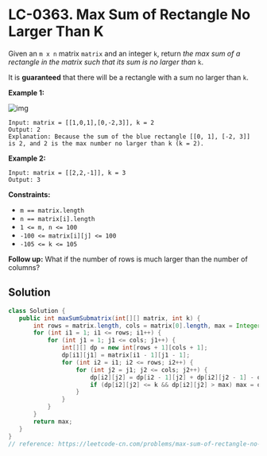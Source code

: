 # LC-0363. Max Sum of Rectangle No Larger Than K

Given an `m x n` matrix `matrix` and an integer `k`, return _the max sum of a rectangle in the matrix such that its sum is no larger than_ `k`.

It is **guaranteed** that there will be a rectangle with a sum no larger than `k`.

**Example 1:**

![img](https://assets.leetcode.com/uploads/2021/03/18/sum-grid.jpg)

```
Input: matrix = [[1,0,1],[0,-2,3]], k = 2
Output: 2
Explanation: Because the sum of the blue rectangle [[0, 1], [-2, 3]] is 2, and 2 is the max number no larger than k (k = 2).
```

**Example 2:**

```
Input: matrix = [[2,2,-1]], k = 3
Output: 3
```

**Constraints:**

-   `m == matrix.length`
-   `n == matrix[i].length`
-   `1 <= m, n <= 100`
-   `-100 <= matrix[i][j] <= 100`
-   `-105 <= k <= 105`

**Follow up:** What if the number of rows is much larger than the number of columns?

## Solution

```java
class Solution {
   public int maxSumSubmatrix(int[][] matrix, int k) {
       int rows = matrix.length, cols = matrix[0].length, max = Integer.MIN_VALUE;
       for (int i1 = 1; i1 <= rows; i1++) {
           for (int j1 = 1; j1 <= cols; j1++) {
               int[][] dp = new int[rows + 1][cols + 1];
               dp[i1][j1] = matrix[i1 - 1][j1 - 1];
               for (int i2 = i1; i2 <= rows; i2++) {
                   for (int j2 = j1; j2 <= cols; j2++) {
                       dp[i2][j2] = dp[i2 - 1][j2] + dp[i2][j2 - 1] - dp[i2 - 1][j2 - 1] + matrix[i2 - 1][j2 - 1];
                       if (dp[i2][j2] <= k && dp[i2][j2] > max) max = dp[i2][j2];
                   }
               }
           }
       }
       return max;
   }
}
// reference: https://leetcode-cn.com/problems/max-sum-of-rectangle-no-larger-than-k/solution/javacong-bao-li-kai-shi-you-hua-pei-tu-pei-zhu-shi/
```
